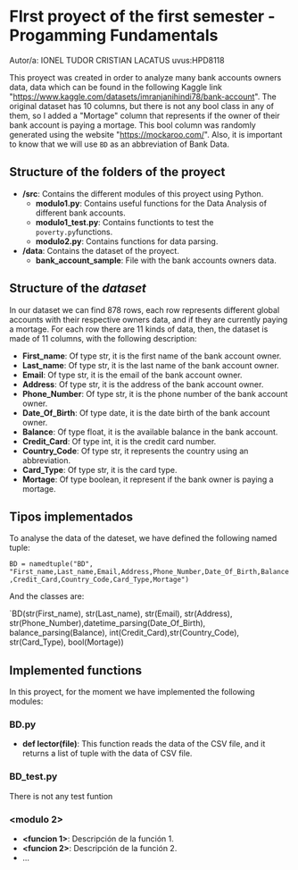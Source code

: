 # FIrst proyect of the first semester - Progamming Fundamentals
Autor/a: IONEL TUDOR CRISTIAN LACATUS   uvus:HPD8118

This proyect was created in order to analyze many bank accounts owners data, data which can be found in the following Kaggle link "https://www.kaggle.com/datasets/imranjanihindi78/bank-account". The original dataset has 10 columns, but there is not any bool class in any of them, so I added a "Mortage" column that represents if the owner of their bank account is paying a mortage. This bool column was randomly generated using the website "https://mockaroo.com/". Also, it is important to know that we will use `BD` as an abbreviation of Bank Data.

## Structure of the folders of the proyect

* **/src**: Contains the different modules of this proyect using Python.
  * **modulo1.py**: Contains useful functions for the Data Analysis of different bank accounts.
  * **modulo1_test.py**: Contains functionts to test the `poverty.py`functions.
  * **modulo2.py**: Contains functions for data parsing.
* **/data**: Contains the dataset of the proyect.
    * **bank_account_sample**: File with the bank accounts owners data.
    
## Structure of the *dataset*

In our dataset we can find 878 rows, each row represents different global accounts with their respective owners data, and if they are currently paying a mortage. For each row there are 11 kinds of data, then, the dataset is made of 11 columns, with the following description: 


* **First_name**: Of type str, it is the first name of the bank account owner.
* **Last_name**: Of type str, it is the last name of the bank account owner.
* **Email**: Of type str, it is the email of the bank account owner.
* **Address**: Of type str, it is the address of the bank account owner.
* **Phone_Number**: Of type str, it is the phone number of the bank account owner.
* **Date_Of_Birth**: Of type date, it is the date birth of the bank account owner.
* **Balance**: Of type float, it is the available balance in the bank account.
* **Credit_Card**: Of type int, it is the credit card number.
* **Country_Code**: Of type str, it represents the country using an abbreviation.
* **Card_Type**: Of type str, it is the card type.
* **Mortage**: Of type boolean, it represent if the bank owner is paying a mortage.

## Tipos implementados

To analyse the data of the dateset, we have defined the following named tuple:

`BD = namedtuple("BD", "First_name,Last_name,Email,Address,Phone_Number,Date_Of_Birth,Balance,Credit_Card,Country_Code,Card_Type,Mortage")`

And the classes are:

`BD(str(First_name), str(Last_name), str(Email), str(Address), str(Phone_Number),datetime_parsing(Date_Of_Birth), balance_parsing(Balance), int(Credit_Card),str(Country_Code), str(Card_Type), bool(Mortage))



## Implemented functions
In this proyect, for the moment we have implemented the following modules:

### BD.py

* **def lector(file)**: This function reads the data of the CSV file, and it returns a list of tuple with the data of CSV file.


### BD_test.py
There is not any test funtion
### \<modulo 2\>

* **<funcion 1>**: Descripción de la función 1.
* **<funcion 2>**: Descripción de la función 2.
* ...

